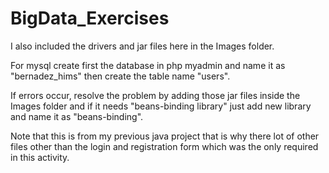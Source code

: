 # BigData_Exercises

I also included the drivers and jar files here in the Images folder.

For mysql create first the database in php myadmin and name it as "bernadez_hims"
then create the table name "users".


If errors occur, resolve the problem by adding those jar files inside the Images folder 
and if it needs "beans-binding library" just add new library and name it as "beans-binding".

Note that this is from my previous java project that is why there lot of other files other
than the login and registration form which was the only required in this activity.
